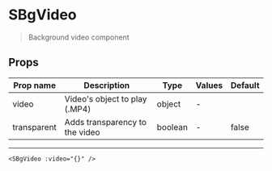 # SBgVideo

> Background video component

## Props

| Prop name   | Description                    | Type    | Values | Default |
| ----------- | ------------------------------ | ------- | ------ | ------- |
| video       | Video's object to play (.MP4)  | object  | -      |         |
| transparent | Adds transparency to the video | boolean | -      | false   |

---

```vue live
<SBgVideo :video="{}" />
```
